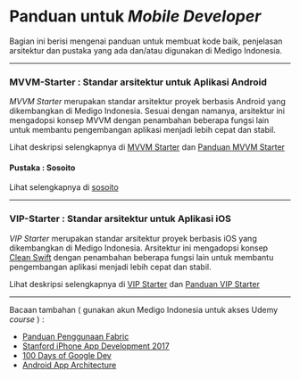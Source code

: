 # Panduan untuk *Mobile Developer*
Bagian ini berisi mengenai panduan untuk membuat kode baik, penjelasan arsitektur dan pustaka yang ada dan/atau digunakan di Medigo Indonesia.

---

### MVVM-Starter : Standar arsitektur untuk Aplikasi Android

*MVVM Starter* merupakan standar arsitektur proyek berbasis Android yang dikembangkan di Medigo Indonesia. Sesuai dengan namanya, arsitektur ini mengadopsi konsep MVVM dengan penambahan beberapa fungsi lain untuk membantu pengembangan aplikasi menjadi lebih cepat dan stabil.

Lihat deskripsi selengkapnya di [MVVM Starter](https://github.com/medigoid/mvvm-starter) dan [Panduan MVVM Starter](https://github.com/medigoid/tech-handbook/blob/develop/android-development-guide.md)

#### Pustaka : Sosoito
Lihat selengkapnya di [sosoito](https://github.com/medigoid/sosoito)

---

### VIP-Starter : Standar arsitektur untuk Aplikasi iOS

*VIP Starter* merupakan standar arsitektur proyek berbasis iOS yang dikembangkan di Medigo Indonesia. Arsitektur ini mengadopsi konsep [Clean Swift](http://clean-swift.com/) dengan penambahan beberapa fungsi lain untuk membantu pengembangan aplikasi menjadi lebih cepat dan stabil.

Lihat deskripsi selengkapnya di [VIP Starter](https://github.com/medigoid/vip-starter) dan [Panduan VIP Starter](https://github.com/medigoid/tech-handbook/blob/master/ios-development-style-guide.md)

---
Bacaan tambahan ( gunakan akun Medigo Indonesia untuk akses Udemy *course* ) :

- [Panduan Penggunaan Fabric](https://github.com/medigoid/tech-handbook/blob/develop/fabric-guide.md)
- [Stanford iPhone App Development 2017](https://www.youtube.com/playlist?list=PLPA-ayBrweUz32NSgNZdl0_QISw-f12Ai)
- [100 Days of Google Dev](https://www.youtube.com/watch?v=32i7ot0y78U&list=PLOU2XLYxmsIJDPXCTt5TLDu67271PruEk)
- [Android App Architecture](https://developer.android.com/topic/libraries/architecture/index.html)